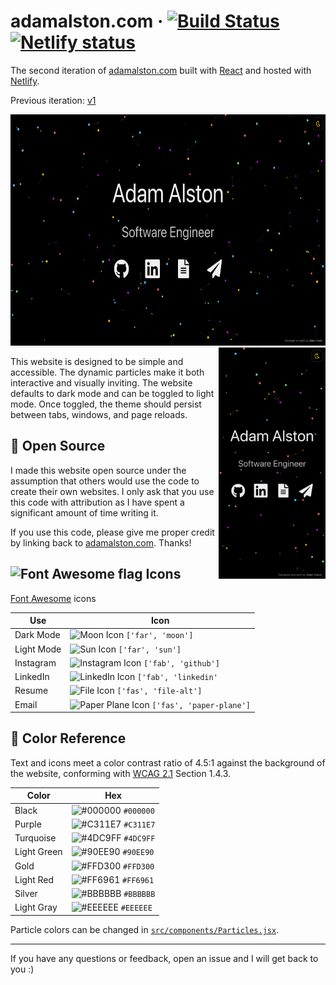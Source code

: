# adamalston<span></span>.com &middot; [![Build Status](https://img.shields.io/circleci/build/gh/adamalston/v2?label=build)](https://app.circleci.com/pipelines/github/adamalston/v2) [![Netlify status](https://img.shields.io/netlify/332bbd91-59b7-4091-8781-6f41330399b4)](https://app.netlify.com/sites/adamalston/deploys)

The second iteration of [adamalston.com](https://www.adamalston.com) built with [React](https://reactjs.org/) and hosted with [Netlify](https://www.netlify.com/).

Previous iteration: [v1](https://github.com/adamalston/v1)

<img float="left" width="auto" height="370px" src="src/assets/preview.png" alt="Website Preview" role="img" aria-label="Screenshot of the website" /> <img align="right" height="370px" src="src/assets/mobile.png" alt="Website Preview" role="img" aria-label="Screenshot of the website" />

This website is designed to be simple and accessible. The dynamic particles make it both interactive and visually inviting. The website defaults to dark mode and can be toggled to light mode. Once toggled, the theme should persist between tabs, windows, and page reloads.

## :key: Open Source

I made this website open source under the assumption that others would use the code to create their own websites. I only ask that you use this code with attribution as I have spent a significant amount of time writing it.

If you use this code, please give me proper credit by linking back to [adamalston.com](https://www.adamalston.com/). Thanks!

## ![Font Awesome flag](https://w.wiki/bSJ) Icons

[Font Awesome](https://fontawesome.com/) icons

| Use        | Icon                                                             |
| ---------- | ---------------------------------------------------------------- |
| Dark Mode  | ![Moon Icon](https://w.wiki/bQE) `['far', 'moon']`               |
| Light Mode | ![Sun Icon](https://w.wiki/bQK) `['far', 'sun']`                 |
| Instagram  | ![Instagram Icon](https://w.wiki/bQJ) `['fab', 'github']`        |
| LinkedIn   | ![LinkedIn Icon](https://w.wiki/bQH) `['fab', 'linkedin'`        |
| Resume     | ![File Icon](https://w.wiki/bQF) `['fas', 'file-alt']`           |
| Email      | ![Paper Plane Icon](https://w.wiki/bQG) `['fas', 'paper-plane']` |

## :art: Color Reference

Text and icons meet a color contrast ratio of 4.5:1 against the background of the website, conforming with [WCAG 2.1](https://www.w3.org/TR/WCAG21/) Section 1.4.3.

| Color       | Hex                                                                |
| ----------- | ------------------------------------------------------------------ |
| Black       | ![#000000](https://via.placeholder.com/12/000000?text=+) `#000000` |
| Purple      | ![#C311E7](https://via.placeholder.com/12/C311E7?text=+) `#C311E7` |
| Turquoise   | ![#4DC9FF](https://via.placeholder.com/12/4DC9FF?text=+) `#4DC9FF` |
| Light Green | ![#90EE90](https://via.placeholder.com/12/90EE90?text=+) `#90EE90` |
| Gold        | ![#FFD300](https://via.placeholder.com/12/FFD300?text=+) `#FFD300` |
| Light Red   | ![#FF6961](https://via.placeholder.com/12/FF6961?text=+) `#FF6961` |
| Silver      | ![#BBBBBB](https://via.placeholder.com/12/BBBBBB?text=+) `#BBBBBB` |
| Light Gray  | ![#EEEEEE](https://via.placeholder.com/12/EEEEEE?text=+) `#EEEEEE` |

Particle colors can be changed in [`src/components/Particles.jsx`](src/components/Particles.jsx#L14).

---

If you have any questions or feedback, open an issue and I will get back to you :&#8203;)
